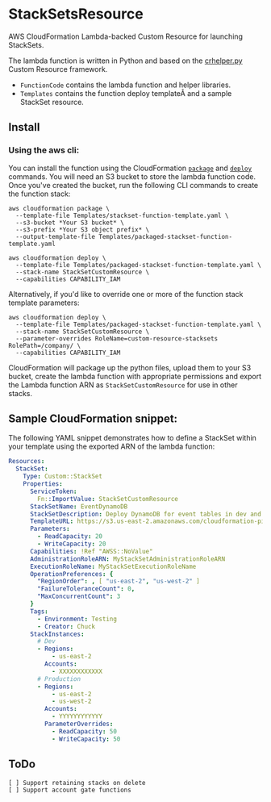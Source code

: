 # StackSetsResource
AWS CloudFormation Lambda-backed Custom Resource for launching StackSets.

The lambda function is written in Python and based on the  [crhelper.py](https://github.com/awslabs/aws-cloudformation-templates/tree/master/community/custom_resources/python_custom_resource_helper) Custom Resource framework.

* `FunctionCode` contains the lambda function and helper libraries.
* `Templates` contains the function deploy templateÂ and a sample StackSet resource.

## Install

### Using the aws cli:

You can install the function using the CloudFormation [`package`](https://docs.aws.amazon.com/cli/latest/reference/cloudformation/package.html) and [`deploy`](https://docs.aws.amazon.com/cli/latest/reference/cloudformation/deploy/index.html) commands.
You will need an S3 bucket to store the lambda function code.  Once you've created the bucket,
 run the following CLI commands to create the function stack:

```
aws cloudformation package \
  --template-file Templates/stackset-function-template.yaml \
  --s3-bucket *Your S3 bucket* \
  --s3-prefix *Your S3 object prefix* \
  --output-template-file Templates/packaged-stackset-function-template.yaml
```

```
aws cloudformation deploy \
  --template-file Templates/packaged-stackset-function-template.yaml \
  --stack-name StackSetCustomResource \
  --capabilities CAPABILITY_IAM
```

Alternatively, if you'd like to override one or more of the function stack template parameters:

```
aws cloudformation deploy \
  --template-file Templates/packaged-stackset-function-template.yaml \
  --stack-name StackSetCustomResource \
  --parameter-overrides RoleName=custom-resource-stacksets RolePath=/company/ \
  --capabilities CAPABILITY_IAM
```

CloudFormation will package up the python files, upload them to your S3 bucket, create the lambda function with appropriate permissions and export the Lambda function ARN as `StackSetCustomResource` for use in other stacks.


## Sample CloudFormation snippet:

The following YAML snippet demonstrates how to define a StackSet within your template using the exported ARN of the lambda function:

```yaml
Resources:
  StackSet:
    Type: Custom::StackSet
    Properties:
      ServiceToken:
        Fn::ImportValue: StackSetCustomResource
      StackSetName: EventDynamoDB
      StackSetDescription: Deploy DynamoDB for event tables in dev and production
      TemplateURL: https://s3.us-east-2.amazonaws.com/cloudformation-pipeline/events.yaml
      Parameters:
        - ReadCapacity: 20
        - WriteCapacity: 20
      Capabilities: !Ref "AWSS::NoValue"
      AdministrationRoleARN: MyStackSetAdministrationRoleARN
      ExecutionRoleName: MyStackSetExecutionRoleName
      OperationPreferences: {
        "RegionOrder": , [ "us-east-2", "us-west-2" ]
        "FailureToleranceCount": 0,
        "MaxConcurrentCount": 3
      }
      Tags:
        - Environment: Testing
        - Creator: Chuck
      StackInstances:
        # Dev
        - Regions:
            - us-east-2
          Accounts:
            - XXXXXXXXXXXX
        # Production
        - Regions:
            - us-east-2
            - us-west-2
          Accounts:
            - YYYYYYYYYYYY
          ParameterOverrides:
            - ReadCapacity: 50
            - WriteCapacity: 50
```

## ToDo
```
[ ] Support retaining stacks on delete
[ ] Support account gate functions
```
